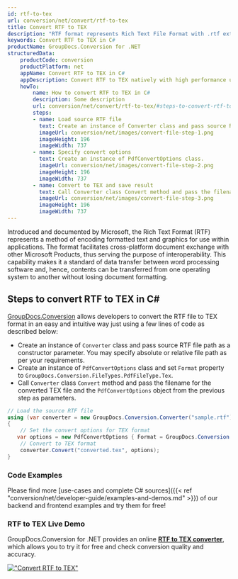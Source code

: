 ```yaml
---
id: rtf-to-tex
url: conversion/net/convert/rtf-to-tex
title: Convert RTF to TEX
description: "RTF format represents Rich Text File Format with .rtf extension. Learn how to convert RTF to TEX file programmatically in C# language using GroupDocs.Conversion for .NET library."
keywords: Convert RTF to TEX in C#
productName: GroupDocs.Conversion for .NET
structuredData:
    productCode: conversion
    productPlatform: net
    appName: Convert RTF to TEX in C#
    appDescription: Convert RTF to TEX natively with high performance using C# language and server side GroupDocs.Conversion for .NET APIs, without the use of any software like Microsoft or Open Office.
    howTo:
        name: How to convert RTF to TEX in C# 
        description: Some description
        url: conversion/net/convert/rtf-to-tex/#steps-to-convert-rtf-to-tex-in-c
        steps:
        - name: Load source RTF file 
          text: Create an instance of Converter class and pass source RTF file path as a constructor parameter. You may specify absolute or relative file path as per your requirements. 
          imageUrl: conversion/net/images/convert-file-step-1.png
          imageHeight: 196
          imageWidth: 737
        - name: Specify convert options 
          text: Create an instance of PdfConvertOptions class.
          imageUrl: conversion/net/images/convert-file-step-2.png
          imageHeight: 196
          imageWidth: 737
        - name: Convert to TEX and save result 
          text: Call Converter class Convert method and pass the filename for the converted HTML file and the PdfConvertOptions object from the previous step as parameters.
          imageUrl: conversion/net/images/convert-file-step-3.png
          imageHeight: 196
          imageWidth: 737
---
```


Introduced and documented by Microsoft, the Rich Text Format (RTF) represents a method of encoding formatted text and graphics for use within applications. The format facilitates cross-platform document exchange with other Microsoft Products, thus serving the purpose of interoperability. This capability makes it a standard of data transfer between word processing software and, hence, contents can be transferred from one operating system to another without losing document formatting.

## Steps to convert RTF to TEX in C#

[GroupDocs.Conversion](https://products.groupdocs.com/conversion/net) allows developers to convert the RTF file to TEX format in an easy and intuitive way just using a few lines of code as described below:

* Create an instance of `Converter` class and pass source RTF file path as a constructor parameter. You may specify absolute or relative file path as per your requirements. 
* Create an instance of `PdfConvertOptions` class and set `Format` property to `GroupDocs.Conversion.FileTypes.PdfFileType.Tex`.
* Call `Converter` class `Convert` method and pass the filename for the converted TEX file and the `PdfConvertOptions` object from the previous step as parameters.

```csharp
// Load the source RTF file
using (var converter = new GroupDocs.Conversion.Converter("sample.rtf"))
{
    // Set the convert options for TEX format
   var options = new PdfConvertOptions { Format = GroupDocs.Conversion.FileTypes.PdfFileType.Tex };
    // Convert to TEX format
    converter.Convert("converted.tex", options);
}
```

### Code Examples

Please find more [use-cases and complete C# sources]({{< ref "conversion/net/developer-guide/examples-and-demos.md" >}}) of our backend and frontend examples and try them for free!

### RTF to TEX Live Demo

GroupDocs.Conversion for .NET provides an online [**RTF to TEX converter**](https://products.groupdocs.app/conversion/rtf-to-tex), which allows you to try it for free and check conversion quality and accuracy.

[!["Convert RTF to TEX"](conversion/net/images/convert-to-tex/convert-rtf-to-tex.png)](https://products.groupdocs.app/conversion/rtf-to-tex)
